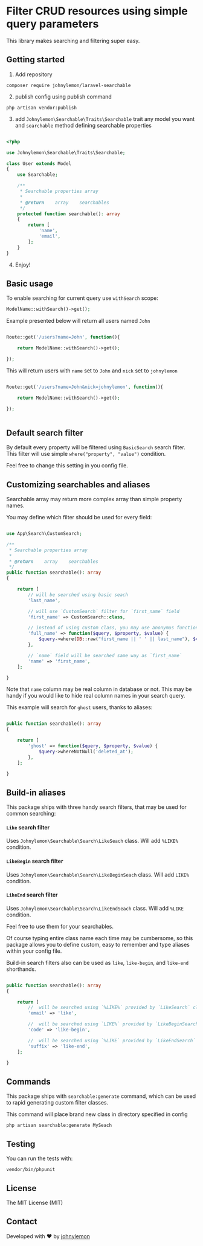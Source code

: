 # Filter CRUD resources using simple query parameters

This library makes searching and filtering super easy.


## Getting started

 1. Add repository

```
composer require johnylemon/laravel-searchable
```

2. publish config using publish command

```
php artisan vendor:publish
```

3. add `Johnylemon\Searchable\Traits\Searchable` trait any model you want and `searchable` method defining searchable properties

```php

<?php

use Johnylemon\Searchable\Traits\Searchable;

class User extends Model
{
    use Searchable;

    /**
     * Searchable properties array
     *
     * @return    array    searchables
     */
    protected function searchable(): array
    {
        return [
            'name',
            'email',
        ];
    }
}

```

4. Enjoy!


## Basic usage

To enable searching for current query use `withSearch` scope:

```php
ModelName::withSearch()->get();
```

Example presented below will return all users named `John`

```php

Route::get('/users?name=John', function(){

    return ModelName::withSearch()->get();

});


```

This will return users with `name` set to `John` and `nick` set to `johnylemon`

```php

Route::get('/users?name=John&nick=johnylemon', function(){

    return ModelName::withSearch()->get();

});



```

## Default search filter

By default every property will be filtered using `BasicSearch` search filter.
This filter will use simple `where("property", "value")` condition.

Feel free to change this setting in you config file.


## Customizing searchables and aliases

Searchable array may return more complex array than simple property names.

You may define which filter should be used for every field:

```php

use App\Search\CustomSearch;

/**
 * Searchable properties array
 *
 * @return    array    searchables
 */
public function searchable(): array
{

    return [
        // will be searched using basic seach
        'last_name',

        // will use `CustomSearch` filter for `first_name` field
        'first_name' => CustomSearch::class,

        // instead of using custom class, you may use anonymus function
        'full_name' => function($query, $property, $value) {
            $query->where(DB::raw("first_name || ' ' || last_name"), $value);
        },

        // `name` field will be searched same way as `first_name`
        'name' => 'first_name',
    ];

}

```

Note that `name` column may be real column in database or not.
This may be handy if you would like to hide real column names in your search query.

This example will search for `ghost` users, thanks to aliases:

```php

public function searchable(): array
{

    return [
        'ghost' => function($query, $property, $value) {
            $query->whereNotNull('deleted_at');
        },
    ];

}

```


## Build-in aliases

This package ships with three handy search filters, that may be used for common searching:


#### `Like` search filter
Uses `Johnylemon\Searchable\Search\LikeSeach` class. Will add `%LIKE%` condition.

#### `LikeBegin` search filter
Uses `Johnylemon\Searchable\Search\LikeBeginSeach` class. Will add `LIKE%` condition.

#### `LikeEnd` search filter
Uses `Johnylemon\Searchable\Search\LikeEndSeach` class. Will add `%LIKE` condition.

Feel free to use them for your searchables.

Of course typing entire class name each time may be cumbersome, so this package allows you to define custom, easy to remember and type aliases within your config file.

Build-in search filters also can be used as `like`, `like-begin`, and `like-end` shorthands.


```php

public function searchable(): array
{

    return [
        //  will be searched using `%LIKE%` provided by `LikeSearch` class
        'email' => 'like',

        //  will be searched using `LIKE%` provided by `LikeBeginSearch` class
        'code' => 'like-begin',

        //  will be searched using `%LIKE` provided by `LikeEndSearch` class
        'suffix' => 'like-end',
    ];

}

```


## Commands

This package ships with `searchable:generate` command, which can be used to rapid generating custom filter classes.

This command will place brand new class in directory specified in config
```
php artisan searchable:generate MySeach
```

## Testing
You can run the tests with:

```
vendor/bin/phpunit
```

## License
The MIT License (MIT)


## Contact

Developed with ❤ by [johnylemon](https://github.com/johnylemon)
